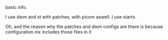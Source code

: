 basic info.

I use dwm and st with patches, with picom aswell. I use startx.

Oh, and the reason why the patches and dwm configs are there is because configuration.nix includes those files in it

